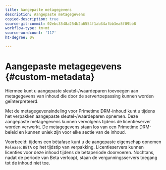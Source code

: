 ```yaml
---
title: Aangepaste metagegevens
description: Aangepaste metagegevens
copied-description: true
source-git-commit: 02ebc3548a254b2a6554f1ab34afbb3ea5f09bb8
workflow-type: tm+mt
source-wordcount: '117'
ht-degree: 0%

---
```


# Aangepaste metagegevens {#custom-metadata}

Hiermee kunt u aangepaste sleutel-/waardeparen toevoegen aan metagegevens van inhoud die door de servertoepassing kunnen worden geïnterpreteerd.

Met de metagegevensindeling voor Primetime DRM-inhoud kunt u tijdens het verpakken aangepaste sleutel-/waardeparen opnemen. Deze aangepaste metagegevens kunnen vervolgens tijdens de licentieserver worden verwerkt. De metagegevens staan los van een Primetime DRM-beleid en kunnen uniek zijn voor elke sectie van de inhoud.

Voorbeeld: tijdens een bètafase kunt u de aangepaste eigenschap opnemen `Release:BETA` op het tijdstip van verpakking. Licentieservers kunnen licenties voor deze inhoud tijdens de bètaperiode doorvoeren. Nochtans, nadat de periode van Beta verloopt, staan de vergunningsservers toegang tot de inhoud niet toe.
